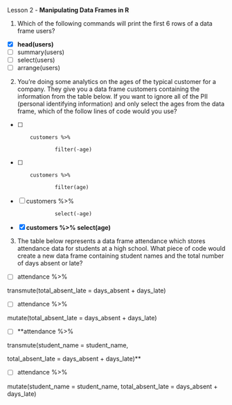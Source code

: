 Lesson 2 - **Manipulating Data Frames in R**

1.	Which of the following commands will print the first 6 rows of a data frame users?
-   [x]	**head(users)**
-   [ ]	summary(users)
-   [ ]	select(users)
-   [ ]	arrange(users)

2.	You’re doing some analytics on the ages of the typical customer for a company. They give you a data frame customers containing the information from the table below. If you want to ignore all of the PII (personal identifying information) and only select the ages from the data frame, which of the follow lines of code would you use?
-   [ ]         customers %>%

                  filter(-age)
       	
-   [ ]	        customers %>%

                  filter(age)
-   [ ]	customers %>%
        
                  select(-age)
-   [x]	**customers %>%
                  select(age)**

3.	The table below represents a data frame attendance which stores attendance data for students at a high school. What piece of code would create a new data frame containing student names and the total number of days absent or late?
-   [ ]  attendance %>%

transmute(total_absent_late = days_absent + days_late)
-   [ ]  attendance %>%
        
mutate(total_absent_late = days_absent + days_late)
-   [ ]  **attendance %>%
 	
  transmute(student_name = student_name,
  
total_absent_late = days_absent + days_late)**
-   [ ]  attendance %>%

mutate(student_name = student_name,
total_absent_late = days_absent + days_late)
